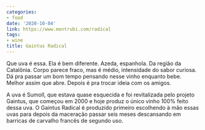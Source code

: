 ```yaml
---
categories:
- food
date: '2020-10-04'
link: https://www.montrubi.com/radical
tags:
- wine
title: Gaintus Radical
---
```


Que uva é essa. Ela é bem diferente. Azeda, espanhola. Da região da Catalônia. Corpo parece fraco, mas é médio, intensidade do sabor curiosa. Dá pra passar um bom tempo pensando nesse vinho enquanto bebe. Melhor assim que abre. Depois é pra trocar ideia com os amigos.

A uva é Sumoll, que estava quase esquecida e foi revitalizada pelo projeto Gaintus, que começou em 2000 e hoje produz o único vinho 100% feito dessa uva. O Gaintus Radical é produzido primeiro escolhendo à mão essas uvas para depois da maceração passar seis meses descansando em barricas de carvalho francês de segundo uso.